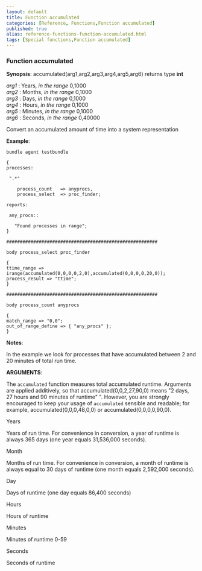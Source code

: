 ```yaml
---
layout: default
title: Function accumulated
categories: [Reference, Functions,Function accumulated]
published: true
alias: reference-functions-function-accumulated.html
tags: [Special functions,Function accumulated]
---
```


### Function accumulated

**Synopsis**: accumulated(arg1,arg2,arg3,arg4,arg5,arg6) returns type
**int**

  
 *arg1* : Years, *in the range* 0,1000   
 *arg2* : Months, *in the range* 0,1000   
 *arg3* : Days, *in the range* 0,1000   
 *arg4* : Hours, *in the range* 0,1000   
 *arg5* : Minutes, *in the range* 0,1000   
 *arg6* : Seconds, *in the range* 0,40000   

Convert an accumulated amount of time into a system representation

**Example**:  
   

```cf3
bundle agent testbundle

{
processes:

 ".*"

    process_count   => anyprocs,
    process_select  => proc_finder;

reports:

 any_procs::

   "Found processes in range";
}

########################################################

body process_select proc_finder

{
ttime_range => irange(accumulated(0,0,0,0,2,0),accumulated(0,0,0,0,20,0));
process_result => "ttime";
}

########################################################

body process_count anyprocs

{
match_range => "0,0";
out_of_range_define => { "any_procs" };
}
```

**Notes**:  
   

In the example we look for processes that have accumulated between 2 and
20 minutes of total run time.

**ARGUMENTS**:

The `accumulated` function measures total accumulated runtime. Arguments
are applied additively, so that accumulated(0,0,2,27,90,0) means "2
days, 27 hours and 90 minutes of runtime" ". However, you are strongly
encouraged to keep your usage of `accumulated` sensible and readable;
for example, accumulated(0,0,0,48,0,0) or accumulated(0,0,0,0,90,0).

Years

Years of run time. For convenience in conversion, a year of runtime is
always 365 days (one year equals 31,536,000 seconds).   

Month

Months of run time. For convenience in conversion, a month of runtime is
always equal to 30 days of runtime (one month equals 2,592,000 seconds).
  

Day

Days of runtime (one day equals 86,400 seconds)   

Hours

Hours of runtime   

Minutes

Minutes of runtime 0-59   

Seconds

Seconds of runtime
